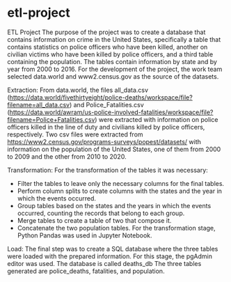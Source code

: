 # etl-project

ETL Project
The purpose of the project was to create a database that contains information on crime in the United States, specifically a table that contains statistics on police officers who have been killed, another on civilian victims who have been killed by police officers, and a third table containing the population. The tables contain information by state and by year from 2000 to 2016.
For the development of the project, the work team selected data.world  and www2.census.gov as the source of the datasets.

Extraction:
From data.world, the files all_data.csv (https://data.world/fivethirtyeight/police-deaths/workspace/file?filename=all_data.csv) and Police_Fatalities.csv (https://data.world/awram/us-police-involved-fatalities/workspace/file?filename=Police+Fatalities.csv) were extracted with information on police officers killed in the line of duty and civilians killed by police officers, respectively.
Two csv files were extracted from https://www2.census.gov/programs-surveys/popest/datasets/ with information on the population of the United States, one of them from 2000 to 2009 and the other from 2010 to 2020.

Transformation:
For the transformation of the tables it was necessary:
- Filter the tables to leave only the necessary columns for the final tables.
- Perform column splits to create columns with the states and the year in which the events occurred.
- Group tables based on the states and the years in which the events occurred, counting the records that belong to each group.
- Merge tables to create a table of two that compose it.
- Concatenate the two population tables.
For the transformation stage, Python Pandas was used in Jupyter Notebook.

Load:
The final step was to create a SQL database where the three tables were loaded with the prepared information.
For this stage, the pgAdmin editor was used.
The database is called deaths_db
The three tables generated are police_deaths, fatalities, and population. 

